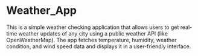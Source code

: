 # Weather_App
This is a simple weather checking application that allows users to get real-time weather updates of any city using a public weather API (like OpenWeatherMap). The app fetches temperature, humidity, weather condition, and wind speed data and displays it in a user-friendly interface.
